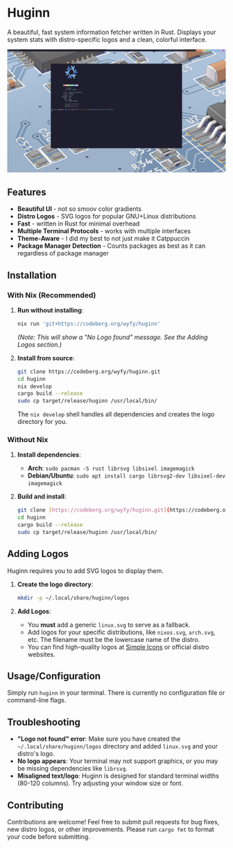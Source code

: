# Huginn

A beautiful, fast system information fetcher written in Rust.
Displays your system stats with distro-specific logos and a clean, colorful interface.

![Huginn Screenshot](screenshot.png)

## Features
- **Beautiful UI** - not so smoov color gradients
- **Distro Logos** - SVG logos for popular GNU+Linux distributions
- **Fast** - written in Rust for minimal overhead
- **Multiple Terminal Protocols** - works with multiple interfaces
- **Theme-Aware** - I did my best to not just make it Catppuccin
- **Package Manager Detection** - Counts packages as best as it can regardless of package manager

## Installation

### With Nix (Recommended)

1.  **Run without installing**:
    ```bash
    nix run 'git+https://codeberg.org/wyfy/huginn'
    ```
    *(Note: This will show a "No Logo found" message. See the Adding Logos section.)*

2.  **Install from source**:
    ```bash
    git clone https://codeberg.org/wyfy/huginn.git
    cd huginn
    nix develop
    cargo build --release
    sudo cp target/release/huginn /usr/local/bin/
    ```
    The `nix develop` shell handles all dependencies and creates the logo directory for you.

### Without Nix

1.  **Install dependencies**:
    -   **Arch**: `sudo pacman -S rust librsvg libsixel imagemagick`
    -   **Debian/Ubuntu**: `sudo apt install cargo librsvg2-dev libsixel-dev imagemagick`
    
2.  **Build and install**:
    ```bash
    git clone [https://codeberg.org/wyfy/huginn.git](https://codeberg.org/wyfy/huginn.git)
    cd huginn
    cargo build --release
    sudo cp target/release/huginn /usr/local/bin/
    ```

## Adding Logos

Huginn requires you to add SVG logos to display them.

1.  **Create the logo directory**:
    ```bash
    mkdir -p ~/.local/share/huginn/logos
    ```

2.  **Add Logos**:
    -   You **must** add a generic `linux.svg` to serve as a fallback.
    -   Add logos for your specific distributions, like `nixos.svg`, `arch.svg`, etc. The filename must be the lowercase name of the distro.
    -   You can find high-quality logos at [Simple Icons](https://simpleicons.org/) or official distro websites.

## Usage/Configuration
Simply run `huginn` in your terminal. There is currently no configuration file or command-line flags.

## Troubleshooting

-   **"Logo not found" error**: Make sure you have created the `~/.local/share/huginn/logos` directory and added `linux.svg` and your distro's logo.
-   **No logo appears**: Your terminal may not support graphics, or you may be missing dependencies like `librsvg`.
-   **Misaligned text/logo**: Huginn is designed for standard terminal widths (80-120 columns). Try adjusting your window size or font.

## Contributing

Contributions are welcome! Feel free to submit pull requests for bug fixes, new distro logos, or other improvements. Please run `cargo fmt` to format your code before submitting.

